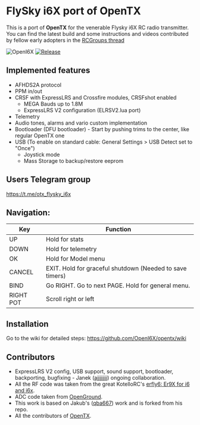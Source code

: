 # FlySky i6X port of OpenTX

This is a port of **OpenTX** for the venerable Flysky i6X RC radio transmitter. You can find the latest build and some instructions and videos contributed by fellow early adopters in the [RCGroups thread](https://www.rcgroups.com/forums/showthread.php?3916435-FlySky-I6X-port-of-OpenTX)

![OpenI6X](https://circleci.com/gh/OpenI6X/opentx.svg?style=shield)
[![Release](https://img.shields.io/github/v/release/OpenI6X/opentx?include_prereleases)](https://github.com/OpenI6X/opentx/releases)

## Implemented features 

* AFHDS2A protocol
* PPM in/out
* CRSF with ExpressLRS and Crossfire modules, CRSFshot enabled
  * MEGA Bauds up to 1.8M
  * ExpressLRS V2 configuration (ELRSV2.lua port)
* Telemetry
* Audio tones, alarms and vario custom implementation
* Bootloader (DFU bootloader) - Start by pushing trims to the center, like regular OpenTX one
* USB (To enable on standard cable: General Settings > USB Detect set to "Once")
  * Joystick mode
  * Mass Storage to backup/restore eeprom
 
## Users Telegram group

https://t.me/otx_flysky_i6x

## Navigation:

| Key | Function |
| --- | --- |
| UP     | Hold for stats |                              
| DOWN   | Hold for telemetry |                                  
| OK     | Hold for Model menu |
| CANCEL | EXIT. Hold for graceful shutdown (Needed to save timers) |                      
| BIND   | Go RIGHT. Go to next PAGE. Hold for general menu. |
| RIGHT POT | Scroll right or left |

## Installation

Go to the wiki for detailed steps: https://github.com/OpenI6X/opentx/wiki

## Contributors

* ExpressLRS V2 config, USB support, sound support, bootloader, backporting, bugfixing - Janek ([ajjjjjjjj](https://github.com/ajjjjjjjj)) ongoing collaboration.
* All the RF code was taken from the great KotelloRC's [erfly6: Er9X for i6 and i6x](https://bitbucket.org/KotelloRC/erfly6/src/master/).
* ADC code taken from [OpenGround](https://github.com/fishpepper/OpenGround).
* This work is based on Jakub's ([qba667](https://github.com/qba667)) work and is forked from his repo.
* All the contributors of [OpenTX](https://github.com/opentx/opentx/). 
